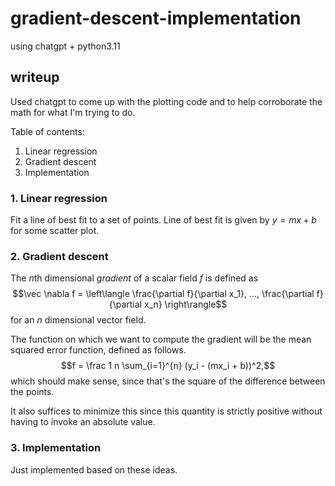 # gradient-descent-implementation

using chatgpt + python3.11

## writeup

Used chatgpt to come up with the plotting code and to help corroborate the math for what I'm trying to do.

Table of contents:
1. Linear regression
2. Gradient descent
3. Implementation

### 1. Linear regression

Fit a line of best fit to a set of points. Line of best fit is given by $y = m x + b$ for some scatter plot.

### 2. Gradient descent

The $n$th dimensional *gradient* of a scalar field $f$ is defined as $$\vec \nabla f = \left\langle \frac{\partial f}{\partial x_1}, ..., \frac{\partial f}{\partial x_n} \right\rangle$$ for an $n$ dimensional vector field.

The function on which we want to compute the gradient will be the mean squared error function, defined as follows.
$$f = \frac 1 n \sum_{i=1}^{n} (y_i - (mx_i + b))^2,$$ which should make sense, since that's the square of the difference between the points.

It also suffices to minimize this since this quantity is strictly positive without having to invoke an absolute value.

### 3. Implementation

Just implemented based on these ideas.
